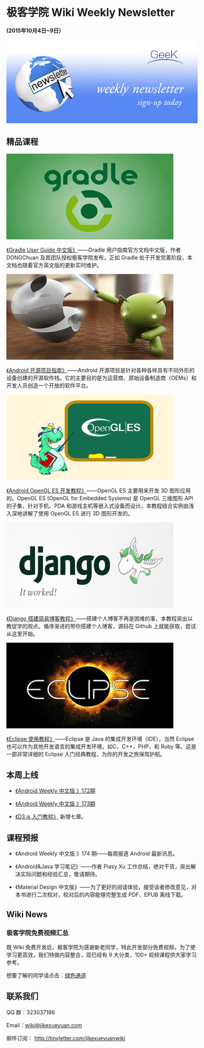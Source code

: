 # 极客学院 Wiki Weekly Newsletter  
 
**(2015年10月4日~9日）**

![newsletterlogo](images/newsletter-banner.jpg) 

## 精品课程

![](images/gradle.jpg)

[《Gradle User Guide 中文版》](http://wiki.jikexueyuan.com/project/GradleUserGuide-Wiki/)——Gradle 用户指南官方文档中文版，作者 DONGChuan 及其团队授权极客学院发布，正如 Gradle 处于开发完善阶段，本文档也随着官方英文版的更新实时维护。

![](images/android.jpg)

[《Android 开源项目指南》](http://wiki.jikexueyuan.com/project/android-source/)——Android 开源项目是针对各种各样具有不同外形的设备创建的开源软件栈。它的主要目的是为运营商、原始设备制造商（OEMs）和开发人员创造一个开放的软件平台。

![](images/opengles.jpg)

[《Android OpenGL ES 开发教程》](http://wiki.jikexueyuan.com/project/opengl-es-guide/)——OpenGL ES 主要用来开发 3D 图形应用的。OpenGL ES (OpenGL for Embedded Systems) 是 OpenGL 三维图形 API 的子集，针对手机、PDA 和游戏主机等嵌入式设备而设计。本教程结合实例由浅入深地讲解了使用 OpenGL ES 进行 3D 图形开发的。

![](images/django.jpg)

[《Django 搭建简易博客教程》](http://wiki.jikexueyuan.com/project/django-set-up-blog/)——搭建个人博客不再是困难的事，本教程突出以教促学的观点，循序渐进的带你搭建个人博客，源码在 Github 上就能获取，尝试从这里开始。

![](images/eclipse.jpg)

[《Eclipse 使用教程》](http://wiki.jikexueyuan.com/project/eclipse/)——Eclipse 是 Java 的集成开发环境（IDE），当然 Eclipse 也可以作为其他开发语言的集成开发环境，如C，C++，PHP，和 Ruby 等。这是一部非常详细的 Eclipse 入门经典教程，为你的开发之旅保驾护航。

## 本周上线

- [《Android Weekly 中文版 》172期](http://wiki.jikexueyuan.com/project/android-weekly/issue-172/index.html)

- [《Android Weekly 中文版 》173期](http://wiki.jikexueyuan.com/project/android-weekly/issue-173/index.html)

- [《D3.js 入门教程》](http://wiki.jikexueyuan.com/project/d3wiki/) 新增七章。

## 课程预报

- 《Android Weekly 中文版 》174 期——每周报道 Android 最新讯息。

- 《Android&Java 学习笔记》——作者 Piasy Xu 工作总结，绝对干货，突出解决实际问题和经验汇总，敬请期待。

- 《Material Design 中文版》——为了更好的阅读体验，接受读者修改意见，对本书进行二次校对，校对后的内容能够完整生成 PDF、EPUB 离线下载。

## Wiki News

### 极客学院免费视频汇总

既 Wiki 免费开发后，极客学院为感谢新老同学，特此开发部分免费视频，为了使学习更高效，我们特做内容整合，现已经有 9 大分类，100+ 视频课程供大家学习参考。

想要了解的同学请点击：[绿色通道](http://www.jikexueyuan.com/blog/449.html?huodong=freecourse_shouye_banner_0909)

## 联系我们

QQ 群：323037186

Email：wiki@jikexueyuan.com

邮件订阅： <http://tinyletter.com/jikexueyuanwiki>